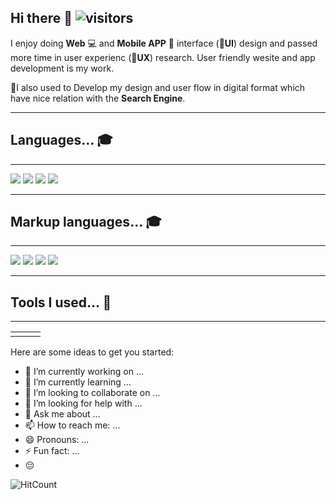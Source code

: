 ## Hi there 👋 ![visitors](https://visitor-badge.laobi.icu/badge?page_id=mhrshuvo)
 
 I enjoy doing  **Web** :computer: and  **Mobile APP** :iphone: interface (:star2:**UI**) design and passed more time in user experienc (:star2:**UX**) research. User friendly wesite and app development is my work.

 :star2:I also used to Develop my design and user flow in digital format which have nice relation with the **Search Engine**.
 <hr>

## Languages... :mortar_board:
<hr>
<div>
<img src= "https://img.shields.io/static/v1?label=C&message=%20&color=success"> 
<img src= "https://img.shields.io/static/v1?label=C%2B%2B&message=%20&color=success"> 
<img src= "https://img.shields.io/static/v1?label=Java&message=%20&color=success"> 
<img src= "https://img.shields.io/static/v1?label=JavaScript&message=%20&color=success">
</div>
<hr>

## Markup languages... :mortar_board:
<hr/>
<div>
<img src= "https://img.shields.io/static/v1?label=HTML&message=%20&color=success">
<img src= "https://img.shields.io/static/v1?label=CSS&message=%20&color=success">
<img src= "https://img.shields.io/static/v1?label=SCSS&message=%20&color=success">
<img src= "https://img.shields.io/static/v1?label=XML&message=%20&color=success">
</div>
<hr>

## Tools I used... :electric_plug:
<hr>


|  |  |  |
|---|---|---|
|  |  | |


Here are some ideas to get you started:

- 🔭 I’m currently working on ...
- 🌱 I’m currently learning ...
- 👯 I’m looking to collaborate on ...
- 🤔 I’m looking for help with ...
- 💬 Ask me about ...
- 📫 How to reach me: ...
- 😄 Pronouns: ...
- ⚡ Fun fact: ...
- :pensive:



![HitCount](http://hits.dwyl.com/mhrshuvo/mhrshuvo.svg)



